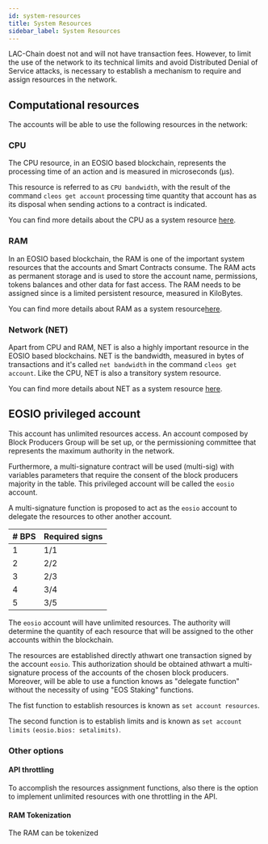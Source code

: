 ```yaml
---
id: system-resources
title: System Resources
sidebar_label: System Resources
---
```


LAC-Chain doest not and will not have transaction fees. However, to limit the use of the network to its technical limits and avoid Distributed Denial of Service attacks, is necessary to establish a mechanism to require and assign resources in the network.

## Computational resources

The accounts will be able to use the following resources in the network:

### CPU
The CPU resource, in an EOSIO based blockchain, represents the processing time of an action and is measured in microseconds (μs).

This resource is referred to as `CPU bandwidth`, with the result of the command `cleos get account` processing time quantity that account has as its disposal when sending actions to a contract is indicated.

You can find more details about the CPU as a system resource [here](https://developers.eos.io/manuals/eosio.contracts/latest/key-concepts/cpu).

### RAM
In an EOSIO based blockchain, the RAM is one of the important system resources that the accounts and Smart Contracts consume. The RAM acts as permanent storage and is used to store the account name, permissions, tokens balances and other data for fast access. The RAM needs to be assigned since is a limited persistent resource, measured in KiloBytes.

You can find more details about RAM as a system resource[here](https://developers.eos.io/manuals/eosio.contracts/latest/key-concepts/ram).

### Network (NET)

Apart from CPU and RAM, NET is also a highly important resource in the EOSIO based blockchains. NET is the bandwidth, measured in bytes of transactions and it's called `net bandwidth` in the command `cleos get account`. Like the CPU, NET is also a transitory system resource.

You can find more details about NET as a system resource [here](https://developers.eos.io/manuals/eosio.contracts/latest/key-concepts/net).

## EOSIO privileged account

This account has unlimited resources access.  An account composed by Block Producers Group will be set up, or the permissioning committee that represents the maximum authority in the network.

Furthermore, a multi-signature contract will be used (multi-sig) with variables parameters that require the consent of the block producers majority in the table. This privileged account will be called the `eosio` account.

A multi-signature function is proposed to act as the `eosio` account to delegate the resources to other another account.

| # BPS | Required signs |
| ------ | -------------- |
| 1      | 1/1            |
| 2      | 2/2            |
| 3      | 2/3            |
| 4      | 3/4            |
| 5      | 3/5            |


 The `eosio` account will have unlimited resources. The authority will determine the quantity of each resource that will be assigned to the other accounts within the blockchain.


The resources are established directly athwart one transaction signed by the account `eosio`. This authorization should be obtained athwart a multi-signature process of the accounts of the chosen block producers. Moreover, will be able to use a function knows as "delegate function" without the necessity of using "EOS Staking" functions.

The fist function to establish resources is known as `set account resources`.

The second function is to establish limits and is known as `set account limits` `(eosio.bios: setalimits)`.


### Other options

#### API throttling
To accomplish the resources assignment functions, also there is the option to implement unlimited resources with one throttling in the API.

#### RAM Tokenization

The RAM can be tokenized


